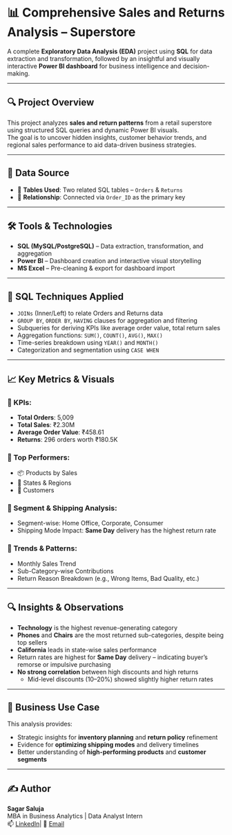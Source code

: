 # 📊 Comprehensive Sales and Returns Analysis – Superstore

A complete **Exploratory Data Analysis (EDA)** project using **SQL** for data extraction and transformation, followed by an insightful and visually interactive **Power BI dashboard** for business intelligence and decision-making.

---

## 🔍 Project Overview

This project analyzes **sales and return patterns** from a retail superstore using structured SQL queries and dynamic Power BI visuals.  
The goal is to uncover hidden insights, customer behavior trends, and regional sales performance to aid data-driven business strategies.

---

## 💾 Data Source

- 📁 **Tables Used**: Two related SQL tables – `Orders` & `Returns`  
- 📎 **Relationship**: Connected via `Order_ID` as the primary key

---

## 🛠️ Tools & Technologies

- **SQL (MySQL/PostgreSQL)** – Data extraction, transformation, and aggregation  
- **Power BI** – Dashboard creation and interactive visual storytelling  
- **MS Excel** – Pre-cleaning & export for dashboard import

---

## 🧮 SQL Techniques Applied

- `JOINs` (Inner/Left) to relate Orders and Returns data  
- `GROUP BY`, `ORDER BY`, `HAVING` clauses for aggregation and filtering  
- Subqueries for deriving KPIs like average order value, total return sales  
- Aggregation functions: `SUM()`, `COUNT()`, `AVG()`, `MAX()`  
- Time-series breakdown using `YEAR()` and `MONTH()`  
- Categorization and segmentation using `CASE WHEN`

---

## 📈 Key Metrics & Visuals

### 🔹 KPIs:
- **Total Orders**: 5,009  
- **Total Sales**: ₹2.30M  
- **Average Order Value**: ₹458.61  
- **Returns**: 296 orders worth ₹180.5K

### 🔹 Top Performers:
- 📦 Products by Sales  
- 📍 States & Regions  
- 👤 Customers

### 🔹 Segment & Shipping Analysis:
- Segment-wise: Home Office, Corporate, Consumer  
- Shipping Mode Impact: **Same Day** delivery has the highest return rate

### 🔹 Trends & Patterns:
- Monthly Sales Trend  
- Sub-Category-wise Contributions  
- Return Reason Breakdown (e.g., Wrong Items, Bad Quality, etc.)

---

## 🔍 Insights & Observations

- **Technology** is the highest revenue-generating category  
- **Phones** and **Chairs** are the most returned sub-categories, despite being top sellers  
- **California** leads in state-wise sales performance  
- Return rates are highest for **Same Day** delivery – indicating buyer’s remorse or impulsive purchasing  
- **No strong correlation** between high discounts and high returns  
  - Mid-level discounts (10–20%) showed slightly higher return rates

---

## 🎯 Business Use Case

This analysis provides:

- Strategic insights for **inventory planning** and **return policy** refinement  
- Evidence for **optimizing shipping modes** and delivery timelines  
- Better understanding of **high-performing products** and **customer segments**

---

## ✍️ Author

**Sagar Saluja**  
MBA in Business Analytics | Data Analyst Intern  
📫 [LinkedIn](https://www.linkedin.com/in/sagar-saluja/)| 📧 [Email](mailto:your.email@example.com)
